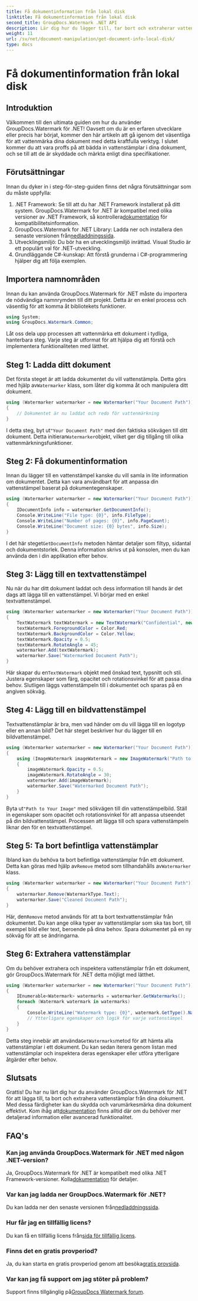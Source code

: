 ```yaml
---
title: Få dokumentinformation från lokal disk
linktitle: Få dokumentinformation från lokal disk
second_title: GroupDocs.Watermark .NET API
description: Lär dig hur du lägger till, tar bort och extraherar vattenstämplar i dokument med hjälp av GroupDocs Watermark for .NET med den här omfattande steg-för-steg-guiden.
weight: 11
url: /sv/net/document-manipulation/get-document-info-local-disk/
type: docs
---
```

# Få dokumentinformation från lokal disk

## Introduktion
Välkommen till den ultimata guiden om hur du använder GroupDocs.Watermark för .NET! Oavsett om du är en erfaren utvecklare eller precis har börjat, kommer den här artikeln att gå igenom det väsentliga för att vattenmärka dina dokument med detta kraftfulla verktyg. I slutet kommer du att vara proffs på att bädda in vattenstämplar i dina dokument, och se till att de är skyddade och märkta enligt dina specifikationer.
## Förutsättningar
Innan du dyker in i steg-för-steg-guiden finns det några förutsättningar som du måste uppfylla:
1.  .NET Framework: Se till att du har .NET Framework installerat på ditt system. GroupDocs.Watermark for .NET är kompatibel med olika versioner av .NET Framework, så kontrollera[dokumentation](https://tutorials.groupdocs.com/Watermark/net/) för kompatibilitetsinformation.
2.  GroupDocs.Watermark for .NET Library: Ladda ner och installera den senaste versionen från[nedladdningssida](https://releases.groupdocs.com/Watermark/net/).
3. Utvecklingsmiljö: Du bör ha en utvecklingsmiljö inrättad. Visual Studio är ett populärt val för .NET-utveckling.
4. Grundläggande C#-kunskap: Att förstå grunderna i C#-programmering hjälper dig att följa exemplen.
## Importera namnområden
Innan du kan använda GroupDocs.Watermark för .NET måste du importera de nödvändiga namnrymden till ditt projekt. Detta är en enkel process och väsentlig för att komma åt bibliotekets funktioner.
```csharp
using System;
using GroupDocs.Watermark.Common;
```
Låt oss dela upp processen att vattenmärka ett dokument i tydliga, hanterbara steg. Varje steg är utformat för att hjälpa dig att förstå och implementera funktionaliteten med lätthet.
## Steg 1: Ladda ditt dokument
 Det första steget är att ladda dokumentet du vill vattenstämpla. Detta görs med hjälp av`Watermarker` klass, som låter dig komma åt och manipulera ditt dokument.
```csharp
using (Watermarker watermarker = new Watermarker("Your Document Path"))
{
    // Dokumentet är nu laddat och redo för vattenmärkning
}
```
 I detta steg, byt ut`"Your Document Path"` med den faktiska sökvägen till ditt dokument. Detta initierar`Watermarker`objekt, vilket ger dig tillgång till olika vattenmärkningsfunktioner.
## Steg 2: Få dokumentinformation
Innan du lägger till en vattenstämpel kanske du vill samla in lite information om dokumentet. Detta kan vara användbart för att anpassa din vattenstämpel baserat på dokumentegenskaper.

```csharp
using (Watermarker watermarker = new Watermarker("Your Document Path"))
{
    IDocumentInfo info = watermarker.GetDocumentInfo();
    Console.WriteLine("File type: {0}", info.FileType);
    Console.WriteLine("Number of pages: {0}", info.PageCount);
    Console.WriteLine("Document size: {0} bytes", info.Size);
}
```
 I det här steget`GetDocumentInfo` metoden hämtar detaljer som filtyp, sidantal och dokumentstorlek. Denna information skrivs ut på konsolen, men du kan använda den i din applikation efter behov.
## Steg 3: Lägg till en textvattenstämpel
Nu när du har ditt dokument laddat och dess information till hands är det dags att lägga till en vattenstämpel. Vi börjar med en enkel textvattenstämpel.

```csharp
using (Watermarker watermarker = new Watermarker("Your Document Path"))
{
    TextWatermark textWatermark = new TextWatermark("Confidential", new Font("Arial", 36));
    textWatermark.ForegroundColor = Color.Red;
    textWatermark.BackgroundColor = Color.Yellow;
    textWatermark.Opacity = 0.5;
    textWatermark.RotateAngle = 45;
    watermarker.Add(textWatermark);
    watermarker.Save("Watermarked Document Path");
}
```
 Här skapar du en`TextWatermark` objekt med önskad text, typsnitt och stil. Justera egenskaper som färg, opacitet och rotationsvinkel för att passa dina behov. Slutligen läggs vattenstämpeln till i dokumentet och sparas på en angiven sökväg.
## Steg 4: Lägg till en bildvattenstämpel
Textvattenstämplar är bra, men vad händer om du vill lägga till en logotyp eller en annan bild? Det här steget beskriver hur du lägger till en bildvattenstämpel.

```csharp
using (Watermarker watermarker = new Watermarker("Your Document Path"))
{
    using (ImageWatermark imageWatermark = new ImageWatermark("Path to Your Image"))
    {
        imageWatermark.Opacity = 0.5;
        imageWatermark.RotateAngle = 30;
        watermarker.Add(imageWatermark);
        watermarker.Save("Watermarked Document Path");
    }
}
```
 Byta ut`"Path to Your Image"` med sökvägen till din vattenstämpelbild. Ställ in egenskaper som opacitet och rotationsvinkel för att anpassa utseendet på din bildvattenstämpel. Processen att lägga till och spara vattenstämpeln liknar den för en textvattenstämpel.
## Steg 5: Ta bort befintliga vattenstämplar
 Ibland kan du behöva ta bort befintliga vattenstämplar från ett dokument. Detta kan göras med hjälp av`Remove` metod som tillhandahålls av`Watermarker` klass.

```csharp
using (Watermarker watermarker = new Watermarker("Your Document Path"))
{
    watermarker.Remove(WatermarkType.Text);
    watermarker.Save("Cleaned Document Path");
}
```
 Här, den`Remove` metod används för att ta bort textvattenstämplar från dokumentet. Du kan ange olika typer av vattenstämplar som ska tas bort, till exempel bild eller text, beroende på dina behov. Spara dokumentet på en ny sökväg för att se ändringarna.
## Steg 6: Extrahera vattenstämplar
Om du behöver extrahera och inspektera vattenstämplar från ett dokument, gör GroupDocs.Watermark för .NET detta möjligt med lätthet.

```csharp
using (Watermarker watermarker = new Watermarker("Your Document Path"))
{
    IEnumerable<Watermark> watermarks = watermarker.GetWatermarks();
    foreach (Watermark watermark in watermarks)
    {
        Console.WriteLine("Watermark type: {0}", watermark.GetType().Name);
        // Ytterligare egenskaper och logik för varje vattenstämpel
    }
}
```
 Detta steg innebär att använda`GetWatermarks`metod för att hämta alla vattenstämplar i ett dokument. Du kan sedan iterera genom listan med vattenstämplar och inspektera deras egenskaper eller utföra ytterligare åtgärder efter behov.
## Slutsats
 Grattis! Du har nu lärt dig hur du använder GroupDocs.Watermark för .NET för att lägga till, ta bort och extrahera vattenstämplar från dina dokument. Med dessa färdigheter kan du skydda och varumärkesmärka dina dokument effektivt. Kom ihåg att[dokumentation](https://tutorials.groupdocs.com/Watermark/net/) finns alltid där om du behöver mer detaljerad information eller avancerad funktionalitet.
## FAQ's
### Kan jag använda GroupDocs.Watermark för .NET med någon .NET-version?
 Ja, GroupDocs.Watermark för .NET är kompatibelt med olika .NET Framework-versioner. Kolla[dokumentation](https://tutorials.groupdocs.com/Watermark/net/) för detaljer.
### Var kan jag ladda ner GroupDocs.Watermark för .NET?
 Du kan ladda ner den senaste versionen från[nedladdningssida](https://releases.groupdocs.com/Watermark/net/).
### Hur får jag en tillfällig licens?
 Du kan få en tillfällig licens från[sida för tillfällig licens](https://purchase.groupdocs.com/temporary-license/).
### Finns det en gratis provperiod?
 Ja, du kan starta en gratis provperiod genom att besöka[gratis provsida](https://releases.groupdocs.com/).
### Var kan jag få support om jag stöter på problem?
 Support finns tillgänglig på[GroupDocs Watermark forum](https://forum.groupdocs.com/c/watermark/19).